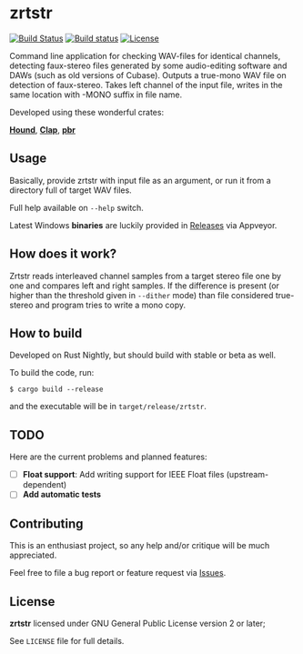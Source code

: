 # zrtstr

[![Build Status](https://travis-ci.org/indiscipline/zrtstr.svg?branch=master)](https://travis-ci.org/indiscipline/zrtstr)
[![Build status](https://ci.appveyor.com/api/projects/status/p8vtahwpin2rvil9?svg=true)](https://ci.appveyor.com/project/indiscipline/zrtstr)
[![License](https://img.shields.io/badge/license-GPLv2-blue.svg)](https://github.com/Indiscipline/zrtstr/blob/master/LICENSE)

Command line application for checking WAV-files for identical channels, detecting faux-stereo files generated by some audio-editing software and DAWs (such as old versions of Cubase). Outputs a true-mono WAV file on detection of faux-stereo. Takes left channel of the input file, writes in the same location with -MONO suffix in file name.

Developed using these wonderful crates:

**[Hound](https://github.com/ruuda/hound)**, **[Clap](https://github.com/kbknapp/clap-rs)**, **[pbr](https://github.com/a8m/pb)**

## Usage
Basically, provide zrtstr with input file as an argument, or run it from a directory full of target WAV files.

Full help available on `--help` switch.

Latest Windows **binaries** are luckily provided in [Releases](https://github.com/indiscipline/zrtstr/releases) via Appveyor.

## How does it work?
Zrtstr reads interleaved channel samples from a target stereo file one by one and compares left and right samples. If the difference is present (or higher than the threshold given in `--dither` mode) than file considered true-stereo and program tries to write a mono copy.

## How to build
Developed on Rust Nightly, but should build with stable or beta as well.

To build the code, run:

```
$ cargo build --release
```

and the executable will be in `target/release/zrtstr`.

## TODO
Here are the current problems and planned features:
- [ ] **Float support**: Add writing support for IEEE Float files (upstream-dependent)
- [ ] **Add automatic tests**

## Contributing ##
This is an enthusiast project, so any help and/or critique will be much appreciated.

Feel free to file a bug report or feature request via [Issues](https://github.com/Indiscipline/zrtstr/issues).

## License ##
**zrtstr** licensed under GNU General Public License version 2 or later;

See `LICENSE` file for full details.